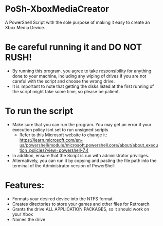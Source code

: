 # PoSh-XboxMediaCreator
A PowerShell Script with the sole purpose of making it easy to create an Xbox Media Device.

# Be careful running it and DO NOT RUSH!
  - By running this program, you agree to take responsibility for anything done to your machine, including any wiping of drives if you are not careful with the script and choose the wrong drive.
  - It is important to note that getting the disks listed at the first running of the script might take some time, so please be patient.

# To run the script
  - Make sure that you can run the program. You may get an error if your execution policy isnt set to run unsigned scripts
    - Refer to this Microsoft website to change it: https://learn.microsoft.com/en-us/powershell/module/microsoft.powershell.core/about/about_execution_policies?view=powershell-7.4
  - In addition, ensure that the Script is run with administrator priviliges.
  - Alternatively, you can run it by copying and pasting the file path into the terminal of the Administrator version of PowerShell

# Features:
  - Formats your desired device into the NTFS format
  - Creates directories to store your games and other files for Retroarch
  - Grants the drive ALL APPLICATION PACKAGES, so it should work on your Xbox
  - Names the drive
